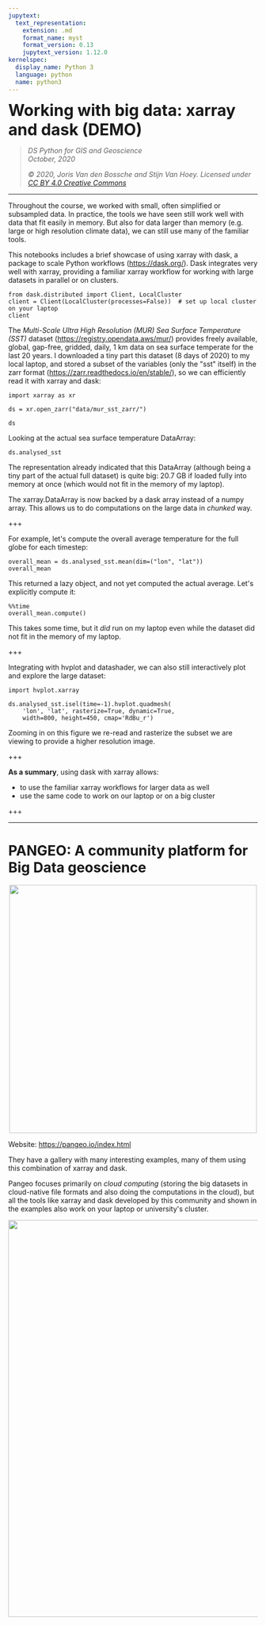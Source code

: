 ```yaml
---
jupytext:
  text_representation:
    extension: .md
    format_name: myst
    format_version: 0.13
    jupytext_version: 1.12.0
kernelspec:
  display_name: Python 3
  language: python
  name: python3
---
```


<p><font size="6"><b>Working with big data: xarray and dask (DEMO)</b></font></p>


> *DS Python for GIS and Geoscience*  
> *October, 2020*
>
> *© 2020, Joris Van den Bossche and Stijn Van Hoey. Licensed under [CC BY 4.0 Creative Commons](http://creativecommons.org/licenses/by/4.0/)*

---

Throughout the course, we worked with small, often simplified or subsampled data. In practice, the tools we have seen still work well with data that fit easily in memory. But also for data larger than memory (e.g. large or high resolution climate data), we can still use many of the familiar tools.

This notebooks includes a brief showcase of using xarray with dask, a package to scale Python workflows (https://dask.org/). Dask integrates very well with xarray, providing a familiar xarray workflow for working with large datasets in parallel or on clusters.

```{code-cell} ipython3
from dask.distributed import Client, LocalCluster
client = Client(LocalCluster(processes=False))  # set up local cluster on your laptop
client
```

The *Multi-Scale Ultra High Resolution (MUR) Sea Surface Temperature (SST)* dataset (https://registry.opendata.aws/mur/) provides freely available, global, gap-free, gridded, daily, 1 km data on sea surface temperate for the last 20 years. I downloaded a tiny part this dataset (8 days of 2020) to my local laptop, and stored a subset of the variables (only the "sst" itself) in the zarr format (https://zarr.readthedocs.io/en/stable/), so we can efficiently read it with xarray and dask:

```{code-cell} ipython3
import xarray as xr
```

```{code-cell} ipython3
ds = xr.open_zarr("data/mur_sst_zarr/")
```

```{code-cell} ipython3
ds
```

Looking at the actual sea surface temperature DataArray:

```{code-cell} ipython3
ds.analysed_sst
```

The representation already indicated that this DataArray (although being a tiny part of the actual full dataset) is quite big: 20.7 GB if loaded fully into memory at once (which would not fit in the memory of my laptop).

The xarray.DataArray is now backed by a dask array instead of a numpy array. This allows us to do computations on the large data in *chunked* way.

+++

For example, let's compute the overall average temperature for the full globe for each timestep:

```{code-cell} ipython3
overall_mean = ds.analysed_sst.mean(dim=("lon", "lat"))
overall_mean
```

This returned a lazy object, and not yet computed the actual average. Let's explicitly compute it:

```{code-cell} ipython3
%%time 
overall_mean.compute()
```

This takes some time, but it *did* run on my laptop even while the dataset did not fit in the memory of my laptop.

+++

Integrating with hvplot and datashader, we can also still interactively plot and explore the large dataset:

```{code-cell} ipython3
import hvplot.xarray
```

```{code-cell} ipython3
ds.analysed_sst.isel(time=-1).hvplot.quadmesh(
    'lon', 'lat', rasterize=True, dynamic=True,
    width=800, height=450, cmap='RdBu_r')
```

Zooming in on this figure we re-read and rasterize the subset we are viewing to provide a higher resolution image.

+++

**As a summary**, using dask with xarray allows:

- to use the familiar xarray workflows for larger data as well
- use the same code to work on our laptop or on a big cluster

+++

---

# PANGEO: A community platform for Big Data geoscience


<center><img src="https://pangeo.io/_images/pangeo_simple_logo.svg" width="500px"></center>

Website: https://pangeo.io/index.html

They have a gallery with many interesting examples, many of them using this combination of xarray and dask.

Pangeo focuses primarily on *cloud computing* (storing the big datasets in cloud-native file formats and also doing the computations in the cloud), but all the tools like xarray and dask developed by this community and shown in the examples also work on your laptop or university's cluster.


<img src="https://pangeo.io/_images/pangeo_tech_1.png" width="800px">

```{code-cell} ipython3

```
